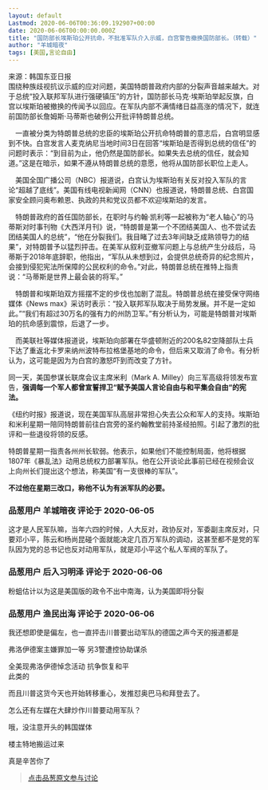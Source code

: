 ```yaml
---
layout: default
Lastmod: 2020-06-06T00:36:09.192907+00:00
date: 2020-06-06T00:00:00.000Z
title: "国防部长埃斯珀公开抗命，不批准军队介入示威，白宫警告撤换国防部长。（转载）"
author: "羊城暗夜"
tags: [美国,言论自由]
---
```


来源：韩国东亚日报  
围绕种族歧视抗议示威的应对问题，美国特朗普政府内部的分裂声音越来越大。对于总统“投入联邦军队进行强硬镇压”的方针，国防部长马克·埃斯珀举起反旗，白宫以埃斯珀被撤换的传闻予以回应。在军队内部不满情绪日益高涨的情况下，就连前国防部长詹姆斯·马蒂斯也破例公开批评特朗普总统。  
  
　一直被分类为特朗普总统的忠臣的埃斯珀公开抗命特朗普的意志后，白宫明显感到不快。白宫发言人麦克纳尼当地时间3日在回答“埃斯珀是否得到总统的信任”的问题时表示：“到目前为止，他仍然是国防部长。如果失去总统的信任，就会知道。”这是在暗示，如果不遵从特朗普总统的意愿，他将从国防部长职位上走人。  
  
　美国全国广播公司（NBC）报道说，白宫认为埃斯珀有关反对投入军队的言论“超越了底线”。美国有线电视新闻网（CNN）也报道说，特朗普总统、白宫国家安全顾问奥布赖恩、执政的共和党议员都不欢迎埃斯珀的发言。  
  
　特朗普政府的首任国防部长，在职时与约翰·凯利等一起被称为“老人轴心”的马蒂斯对时事刊物《大西洋月刊》说，“特朗普是第一个不团结美国人、也不尝试去团结美国人的总统”，“他在分裂我们。我目睹了过去3年间缺乏成熟领导力的结果”，对特朗普予以猛烈抨击。在美军从叙利亚撤军问题上与总统产生分歧后，马蒂斯于2018年底辞职，他指出，“军队从未想到过，会提供总统奇异的纪念照片，会接到侵犯宪法所保障的公民权利的命令。”对此，特朗普总统在推特上指责说：“马蒂斯是世界上最会装的将军。”  
  
　特朗普和埃斯珀双方摇摆不定的步伐也加剧了混乱。特朗普总统在接受保守网络媒体《News max》采访时表示：“投入联邦军队取决于局势发展。并不是一定如此。”“我们有超过30万名的强有力的州防卫军。”有分析认为，可能是特朗普对埃斯珀的抗命感到震惊，后退了一步。  
  
　而美联社等媒体报道说，埃斯珀向部署在华盛顿附近的200名82空降部队士兵下达了重返北卡罗来纳州波特布拉格堡基地的命令，但后来又取消了命令。有分析认为，这可能是因为为白宫的激怒吓到而改变了方针。  
  
  
同一天，美国参谋长联席会议主席米利（Mark A. Milley）向三军高级将领发布宣告，**强调每一个军人都曾宣誓捍卫“赋予美国人言论自由与和平集会自由“的宪法。**  
  
  
《纽约时报》报道说，现在美国军队高层非常担心失去公众和军人的支持。埃斯珀和米利星期一陪同特朗普前往白宫旁的圣约翰教堂前持圣经拍照。引起了激烈的批评和一些退役将领的反感。  
  
  
特朗普星期一指责各州州长软弱。他表示，如果他们不能控制局面，他将根据1807年《暴乱法》动用总统权力部署军队。他在公开谈论此事前已经在视频会议上向州长们提出这个想法，称美国“有一支很棒的军队”。  
  
**不过他在星期三改口，称他不认为有派军队的必要。**

            
### 品葱用户 **羊城暗夜** 评论于 2020-06-05
        
这才是人民军队嘛，当年六四的时候，人大反对，政协反对，军委副主席反对，只要邓小平，陈云和杨尚昆碰个面就能决定几百万军队的调动，这甚至都不是党的军队因为党的总书记也反对动用军队，就是邓小平这个私人军阀的军队了。
        


            
### 品葱用户 **后入习明泽** 评论于 2020-06-06
        
粉蛆估计以为这是美国版的政令不出中南海，认为美国即将分裂
        


            
### 品葱用户 **渔民出海** 评论于 2020-06-06
        
我还想即使是偏左，也一直抨击川普要出动军队的德国之声今天的报道都是  
  
弗洛伊德案主嫌罪加一等 另3警遭控协助谋杀  
  
全美现弗洛伊德悼念活动 抗争恢复和平  
此类的  
  
而且川普这货今天也开始转移重心，发推怼奥巴马和拜登去了。  
  
怎么还有左媒在大肆炒作川普要动用军队？  
  
  
哦，没注意开头的韩国媒体  
  
楼主特地搬运过来  
  
真是辛苦你了
        






> [点击品葱原文参与讨论](https://pincong.rocks/article/20025)

